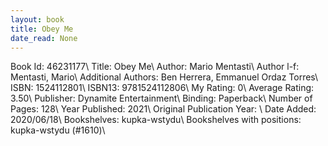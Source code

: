 ```yaml
---
layout: book
title: Obey Me
date_read: None
---
```


Book Id: 46231177\ 
Title: Obey Me\ 
Author: Mario Mentasti\ 
Author l-f: Mentasti, Mario\ 
Additional Authors: Ben Herrera, Emmanuel Ordaz Torres\ 
ISBN: 1524112801\ 
ISBN13: 9781524112806\ 
My Rating: 0\ 
Average Rating: 3.50\ 
Publisher: Dynamite Entertainment\ 
Binding: Paperback\ 
Number of Pages: 128\ 
Year Published: 2021\ 
Original Publication Year: \ 
Date Added: 2020/06/18\ 
Bookshelves: kupka-wstydu\ 
Bookshelves with positions: kupka-wstydu (#1610)\ 

